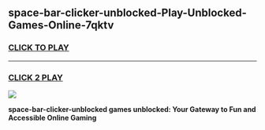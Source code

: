 
## space-bar-clicker-unblocked-Play-Unblocked-Games-Online-7qktv
<h3>
<a href="https://premium76.site?title=space-bar-clicker-unblocked&ref=25A">CLICK TO PLAY</a></h3>
<hr>

<h3>
<a href="https://premium76.site?title=space-bar-clicker-unblocked&ref=25A">CLICK 2 PLAY</a>
  
</h3>

<a href="https://premium76.site?title=space-bar-clicker-unblocked&ref=25A"><img src="https://clearcache.store/games.png"></a>


**space-bar-clicker-unblocked games unblocked: Your Gateway to Fun and Accessible Online Gaming**
